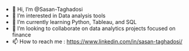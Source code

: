 - 👋 Hi, I’m @Sasan-Taghadosi
- 👀 I’m interested in Data analysis tools
- 🌱 I’m currently learning Python, Tableau, and SQL
- 💞️ I’m looking to collaborate on data analytics projects focused on finance
- 📫 How to reach me : https://www.linkedin.com/in/sasan-taghadosi/
